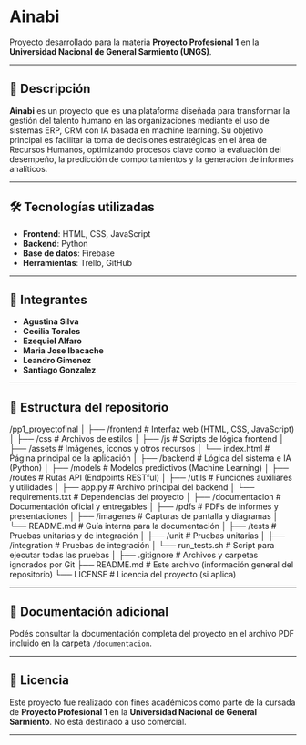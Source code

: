 # Ainabi

Proyecto desarrollado para la materia **Proyecto Profesional 1** en la **Universidad Nacional de General Sarmiento (UNGS)**.

---

## 🧠 Descripción

**Ainabi** es un proyecto que es una plataforma diseñada para transformar la gestión del talento humano en las organizaciones mediante el uso de sistemas ERP, CRM con IA basada en machine learning. Su objetivo principal es facilitar la toma de decisiones estratégicas en el área de Recursos Humanos, optimizando procesos clave como la evaluación del desempeño, la predicción de comportamientos y la generación de informes analíticos.

---

## 🛠️ Tecnologías utilizadas

- **Frontend**: HTML, CSS, JavaScript
- **Backend**: Python  
- **Base de datos**: Firebase
- **Herramientas**: Trello, GitHub

---

## 👥 Integrantes

- **Agustina Silva**  
- **Cecilia Torales**  
- **Ezequiel Alfaro**  
- **Maria Jose Ibacache**  
- **Leandro Gimenez**
- **Santiago Gonzalez**  

---

## 📂 Estructura del repositorio

/pp1_proyectofinal
│
├── /frontend               # Interfaz web (HTML, CSS, JavaScript)
│   ├── /css                # Archivos de estilos
│   ├── /js                 # Scripts de lógica frontend
│   ├── /assets             # Imágenes, íconos y otros recursos
│   └── index.html          # Página principal de la aplicación
│
├── /backend                # Lógica del sistema e IA (Python)
│   ├── /models             # Modelos predictivos (Machine Learning)
│   ├── /routes             # Rutas API (Endpoints RESTful)
│   ├── /utils              # Funciones auxiliares y utilidades
│   ├── app.py              # Archivo principal del backend
│   └── requirements.txt    # Dependencias del proyecto
│
├── /documentacion          # Documentación oficial y entregables
│   ├── /pdfs               # PDFs de informes y presentaciones
│   ├── /imagenes           # Capturas de pantalla y diagramas
│   └── README.md           # Guía interna para la documentación
│
├── /tests                  # Pruebas unitarias y de integración
│   ├── /unit               # Pruebas unitarias
│   ├── /integration        # Pruebas de integración
│   └── run_tests.sh        # Script para ejecutar todas las pruebas
│
├── .gitignore              # Archivos y carpetas ignorados por Git
├── README.md               # Este archivo (información general del repositorio)
└── LICENSE                 # Licencia del proyecto (si aplica)

---

## 📎 Documentación adicional

Podés consultar la documentación completa del proyecto en el archivo PDF incluido en la carpeta `/documentacion`.

---

## 📄 Licencia

Este proyecto fue realizado con fines académicos como parte de la cursada de **Proyecto Profesional 1** en la **Universidad Nacional de General Sarmiento**. No está destinado a uso comercial.

---

  
